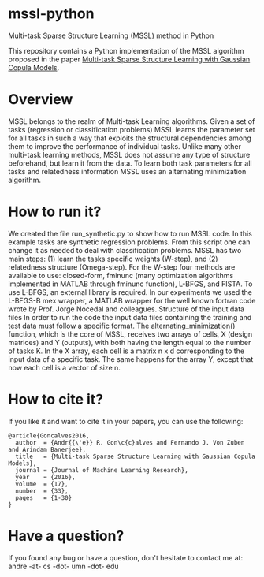 # mssl-python

Multi-task Sparse Structure Learning (MSSL) method in Python


This repository contains a Python implementation of the MSSL algorithm proposed in the paper <a href="http://jmlr.org/papers/v17/15-215.html">Multi-task Sparse Structure Learning with Gaussian Copula Models</a>.


# Overview #
MSSL belongs to the realm of Multi-task Learning algorithms. Given a set of tasks (regression or classification problems) MSSL learns the parameter set for all tasks in such a way that exploits the structural dependencies among them to improve the performance of individual tasks. Unlike many other multi-task learning methods, MSSL does not assume any type of structure beforehand, but learn it from the data. To learn both task parameters for all tasks and relatedness information MSSL uses an alternating minimization algorithm.

# How to run it? #
We created the file run_synthetic.py to show how to run MSSL code. In this example tasks are synthetic regression problems. From this script one can change it as needed to deal with classification problems.
MSSL has two main steps: (1) learn the tasks specific weights (W-step), and (2) relatedness structure (Omega-step). For the W-step four methods are available to use: closed-form, fminunc (many optimization algorithms implemented in MATLAB through fminunc function), L-BFGS, and FISTA. To use L-BFGS, an external library is required. In our experiments we used the L-BFGS-B mex wrapper, a MATLAB wrapper for the well known fortran code wrote by Prof. Jorge Nocedal and colleagues.
Structure of the input data files
In order to run the code the input data files containing the training and test data must follow a specific format. The alternating_minimization() function, which is the core of MSSL, receives two arrays of cells, X (design matrices) and Y (outputs), with both having the length equal to the number of tasks K. In the X array, each cell is a matrix n x d corresponding to the input data of a specific task. The same happens for the array Y, except that now each cell is a vector of size n.

# How to cite it? #
If you like it and want to cite it in your papers, you can use the following:
```
@article{Goncalves2016,
  author  = {Andr{{\'e}} R. Gon\c{c}alves and Fernando J. Von Zuben and Arindam Banerjee},
  title   = {Multi-task Sparse Structure Learning with Gaussian Copula Models},
  journal = {Journal of Machine Learning Research},
  year    = {2016},
  volume  = {17},
  number  = {33},
  pages   = {1-30}
}
```

# Have a question? #
If you found any bug or have a question, don't hesitate to contact me at: andre -at- cs -dot- umn -dot- edu
